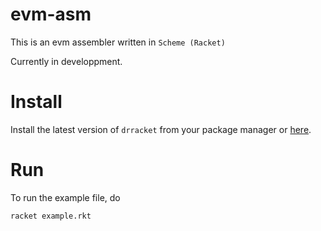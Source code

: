 # evm-asm
This is an evm assembler written in `Scheme (Racket)`

Currently in developpment.

# Install
Install the latest version of `drracket` from your package manager or [here](https://download.racket-lang.org/).

# Run
To run the example file, do
```bash
racket example.rkt
```
